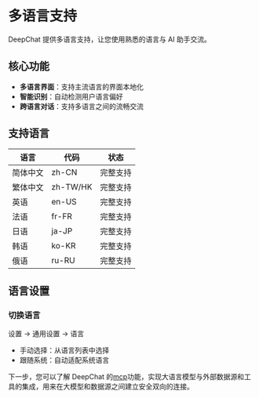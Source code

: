 # 多语言支持

DeepChat 提供多语言支持，让您使用熟悉的语言与 AI 助手交流。

## 核心功能

- **多语言界面**：支持主流语言的界面本地化
- **智能识别**：自动检测用户语言偏好
- **跨语言对话**：支持多语言之间的流畅交流

## 支持语言

| 语言   | 代码       | 状态   |
|------|----------|------|
| 简体中文 | zh-CN    | 完整支持 |
| 繁体中文 | zh-TW/HK | 完整支持 |
| 英语   | en-US    | 完整支持 |
| 法语   | fr-FR    | 完整支持 |
| 日语   | ja-JP    | 完整支持 |
| 韩语   | ko-KR    | 完整支持 |
| 俄语   | ru-RU    | 完整支持 |

## 语言设置

### 切换语言
设置 → 通用设置 → 语言
- 手动选择：从语言列表中选择
- 跟随系统：自动适配系统语言


下一步，您可以了解 DeepChat 的[mcp](./mcp.md)功能，实现大语言模型与外部数据源和工具的集成，用来在大模型和数据源之间建立安全双向的连接。